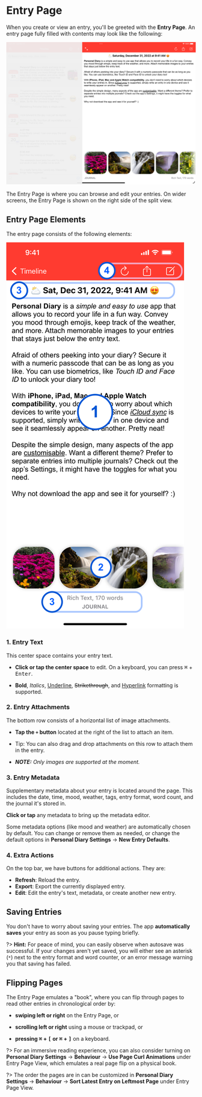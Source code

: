 # Entry Page

When you create or view an entry, you'll be greeted with the **Entry Page**. An entry page fully filled with contents may look like the following:

![Entry Page Screenshot](_media/entry-page-wide-highlighted.png ':size=800')

The Entry Page is where you can browse and edit your entries. On wider screens, the Entry Page is shown on the right side of the split view.

## Entry Page Elements

The entry page consists of the following elements:

![Entry Page Annotated Screenshot](_media/entry-page-annotated.png ':size=300')

### 1. Entry Text

This center space contains your entry text.

- **Click or tap the center space** to edit. On a keyboard, you can press <kbd aria-label="Command">&#8984;</kbd> + <kbd>Enter</kbd>.

- **Bold**, *Italics*, <u>Underline</u>, ~~Strikethrough~~, and [Hyperlink]() formatting is supported.

### 2. Entry Attachments

The bottom row consists of a horizontal list of image attachments.

- **Tap the `+` button** located at the right of the list to attach an item.

- Tip: You can also drag and drop attachments on this row to attach them in the entry.

- _**NOTE:** Only images are supported at the moment._

### 3. Entry Metadata

Supplementary metadata about your entry is located around the page. This includes the date, time, mood, weather, tags, entry format, word count, and the journal it's stored in.

**Click or tap** any metadata to bring up the metadata editor.

Some metadata options (like mood and weather) are automatically chosen by default. You can change or remove them as needed, or change the default options in **Personal Diary Settings** &rarr; **New Entry Defaults**.

### 4. Extra Actions

On the top bar, we have buttons for additional actions. They are:

- **Refresh**: Reload the entry.
- **Export**: Export the currently displayed entry.
- **Edit**: Edit the entry's text, metadata, or create another new entry.

## Saving Entries

You don't have to worry about saving your entries. The app **automatically saves** your entry as soon as you pause typing briefly.

?> **Hint:** For peace of mind, you can easily observe when autosave was successful. If your changes aren't yet saved, you will either see an asterisk (`*`) next to the entry format and word counter, or an error message warning you that saving has failed.

## Flipping Pages

The Entry Page emulates a "book", where you can flip through pages to read other entries in chronological order by:

- **swiping left or right** on the Entry Page, or

- **scrolling left or right** using a mouse or trackpad, or

- **pressing <kbd>&#8984;</kbd> + <kbd>[</kbd> or <kbd>&#8984;</kbd> + <kbd>]</kbd>** on a keyboard.

?> For an immersive reading experience, you can also consider turning on **Personal Diary Settings** &rarr; **Behaviour** &rarr; **Use Page Curl Animations** under Entry Page View, which emulates a real page flip on a physical book.

?> The order the pages are in can be customized in **Personal Diary Settings** &rarr; **Behaviour** &rarr; **Sort Latest Entry on Leftmost Page** under Entry Page View.
